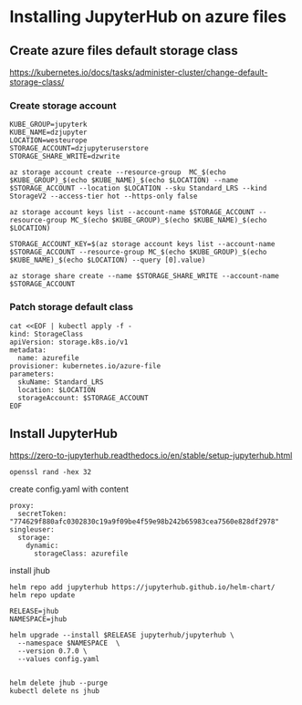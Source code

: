 # Installing JupyterHub on azure files

## Create azure files default storage class
https://kubernetes.io/docs/tasks/administer-cluster/change-default-storage-class/


### Create storage account
```
KUBE_GROUP=jupyterk
KUBE_NAME=dzjupyter
LOCATION=westeurope
STORAGE_ACCOUNT=dzjupyteruserstore
STORAGE_SHARE_WRITE=dzwrite

az storage account create --resource-group  MC_$(echo $KUBE_GROUP)_$(echo $KUBE_NAME)_$(echo $LOCATION) --name $STORAGE_ACCOUNT --location $LOCATION --sku Standard_LRS --kind StorageV2 --access-tier hot --https-only false

az storage account keys list --account-name $STORAGE_ACCOUNT --resource-group MC_$(echo $KUBE_GROUP)_$(echo $KUBE_NAME)_$(echo $LOCATION)

STORAGE_ACCOUNT_KEY=$(az storage account keys list --account-name $STORAGE_ACCOUNT --resource-group MC_$(echo $KUBE_GROUP)_$(echo $KUBE_NAME)_$(echo $LOCATION) --query [0].value)

az storage share create --name $STORAGE_SHARE_WRITE --account-name $STORAGE_ACCOUNT 
```

### Patch storage default class
```
cat <<EOF | kubectl apply -f -
kind: StorageClass
apiVersion: storage.k8s.io/v1
metadata:
  name: azurefile
provisioner: kubernetes.io/azure-file
parameters:
  skuName: Standard_LRS
  location: $LOCATION
  storageAccount: $STORAGE_ACCOUNT
EOF

```
## Install JupyterHub
https://zero-to-jupyterhub.readthedocs.io/en/stable/setup-jupyterhub.html

```
openssl rand -hex 32
```

create config.yaml with content
```
proxy:
  secretToken: "774629f880afc0302830c19a9f09be4f59e98b242b65983cea7560e828df2978"
singleuser:
  storage:
    dynamic:
      storageClass: azurefile
```

install jhub
```
helm repo add jupyterhub https://jupyterhub.github.io/helm-chart/
helm repo update

RELEASE=jhub
NAMESPACE=jhub

helm upgrade --install $RELEASE jupyterhub/jupyterhub \
  --namespace $NAMESPACE  \
  --version 0.7.0 \
  --values config.yaml


helm delete jhub --purge
kubectl delete ns jhub
```